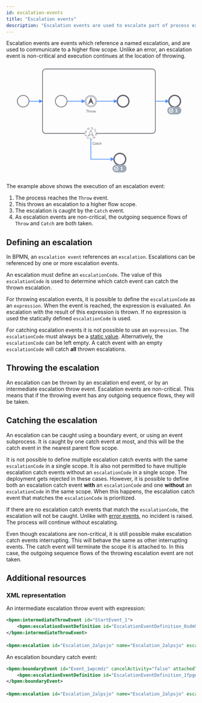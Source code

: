 ```yaml
---
id: escalation-events
title: "Escalation events"
description: "Escalation events are used to escalate part of process execution to a higher flow scope."
---
```


Escalation events are events which reference a named escalation, and are used to communicate to a higher flow scope.
Unlike an error, an escalation event is non-critical and execution continues at the location of throwing.

![The process reached an escalation event. The escalation gets caught in a higher flow scope. As the escalation throw event is non-critical, the outgoing sequence flow of this event is taken.](assets/escalation-events.png)

The example above shows the execution of an escalation event:

1. The process reaches the `Throw` event.
2. This throws an escalation to a higher flow scope.
3. The escalation is caught by the `Catch` event.
4. As escalation events are non-critical, the outgoing sequence flows of `Throw` and `Catch` are both taken.

## Defining an escalation

In BPMN, an `escalation event` references an `escalation`. Escalations can be referenced by one or more escalation events.

An escalation must define an `escalationCode`. The value of this `escalationCode` is used to determine which catch event
can catch the thrown escalation.

For throwing escalation events, it is possible to define the `escalationCode` as an `expression`. When the event is reached, the expression is evaluated.
An escalation with the result of this expression is thrown. If no expression is used the statically defined `escalationCode` is used.

For catching escalation events it is not possible to use an `expression`. The `escalationCode` must always be a [static value](/docs/components/concepts/expressions.md).
Alternatively, the `escalationCode` can be left empty. A catch event with an empty `escalationCode` will catch **all** thrown escalations.

## Throwing the escalation

An escalation can be thrown by an escalation end event, or by an intermediate escalation throw event. Escalation events
are non-critical. This means that if the throwing event has any outgoing sequence flows, they will be taken.

## Catching the escalation

An escalation can be caught using a boundary event, or using an event subprocess. It is caught by one catch event at most, and this will be the catch event in the nearest parent flow scope.

It is not possible to define multiple escalation catch events with the same `escalationCode` in a single scope. It is also not permitted to have multiple escalation catch events without an `escalationCode` in a single scope.
The deployment gets rejected in these cases. However, it is possible to define both an escalation catch event **with** an
`escalationCode` and one **without** an `escalationCode` in the same scope. When this happens, the escalation catch event
that matches the `escalationCode` is prioritized.

If there are no escalation catch events that match the `escalationCode`, the escalation will not be caught. Unlike with
[error events](../error-events/error-events.md), no incident is raised. The process will continue without escalating.

Even though escalations are non-critical, it is still possible make escalation catch events interrupting. This will
behave the same as other interrupting events. The catch event will terminate the scope it is attached to. In this case,
the outgoing sequence flows of the throwing escalation event are not taken.

## Additional resources

### XML representation

An intermediate escalation throw event with expression:

```xml
<bpmn:intermediateThrowEvent id="StartEvent_1">
    <bpmn:escalationEventDefinition id="EscalationEventDefinition_0sdm9od" escalationRef="Escalation_2alpsjo" />
</bpmn:intermediateThrowEvent>

<bpmn:escalation id="Escalation_2alpsjo" name="Escalation_2alpsjo" escalationCode="=escalationCode" />
```

An escalation boundary catch event:

```xml
<bpmn:boundaryEvent id="Event_1wpcmdz" cancelActivity="false" attachedToRef="Activity_1q7i1lv">
    <bpmn:escalationEventDefinition id="EscalationEventDefinition_1fpge5i" escalationRef="Escalation_2alpsjo" />
</bpmn:boundaryEvent>

<bpmn:escalation id="Escalation_2alpsjo" name="Escalation_2alpsjo" escalationCode="escalationCode" />
```

